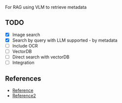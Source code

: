 For RAG using VLM to retrieve metadata

## TODO
- [x] Image search
- [x] Search by query with LLM supported - by metadata
- [ ] Include OCR
- [ ] VectorDB
- [ ] Direct search with vectorDB
- [ ] Integration

## References
- [Reference](https://github.com/gcui-art/album-ai/tree/main)
- [Reference2](https://github.com/hv0905/NekoImageGallery?tab=readme-ov-file)